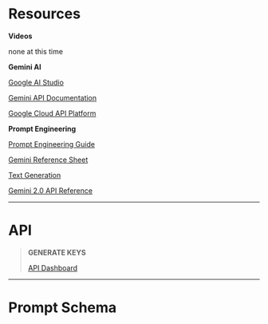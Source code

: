 # Resources

**Videos**

none at this time

**Gemini AI**

[Google AI Studio](https://aistudio.google.com/)

[Gemini API Documentation](https://ai.google.dev/gemini-api/docs)

[Google Cloud API Platform](https://console.cloud.google.com/apis/dashboard)

**Prompt Engineering**

[Prompt Engineering Guide](https://www.promptingguide.ai/)

[Gemini Reference Sheet](https://www.promptingguide.ai/models/gemini)

[Text Generation](https://ai.google.dev/gemini-api/docs/text-generation?lang=python)

[Gemini 2.0 API Reference](https://ai.google.dev/gemini-api/docs/models/gemini-v2)

-----

# API

> **GENERATE KEYS**
> 
> [API Dashboard](https://console.cloud.google.com/apis/dashboard)


-----

# Prompt Schema
